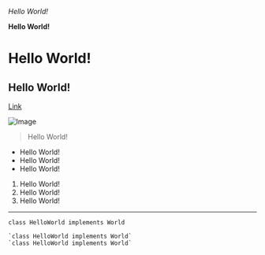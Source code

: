 *Hello World!*

**Hello World!**

# Hello World!

## Hello World!

[Link](http://a.com)

![Image](http://url/a.png)

> Hello World!

* Hello World!
* Hello World!
* Hello World!

1. Hello World!
2. Hello World!
3. Hello World!

---

`class HelloWorld implements World`

```
`class HelloWorld implements World`
`class HelloWorld implements World`
```


